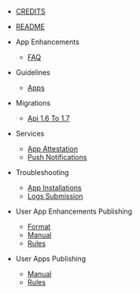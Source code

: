 - [CREDITS](CREDITS.md)
- [README](README.md)

- App Enhancements
  - [FAQ](app-enhancements/FAQ.md)

- Guidelines
  - [Apps](guidelines/apps.md)

- Migrations
  - [Api 1.6 To 1.7](migrations/api-1.6-to-1.7.md)

- Services
  - [App Attestation](services/app-attestation.md)
  - [Push Notifications](services/push-notifications.md)

- Troubleshooting
  - [App Installations](troubleshooting/app-installations.md)
  - [Logs Submission](troubleshooting/logs-submission.md)

- User App Enhancements Publishing
  - [Format](user-app-enhancements-publishing/format.md)
  - [Manual](user-app-enhancements-publishing/manual.md)
  - [Rules](user-app-enhancements-publishing/rules.md)

- User Apps Publishing
  - [Manual](user-apps-publishing/manual.md)
  - [Rules](user-apps-publishing/rules.md)
